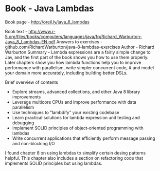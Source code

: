 # Book - Java Lambdas
Book page - http://oreil.ly/java_8_lambdas

Book text - http://www.r-5.org/files/books/computers/languages/java/fp/Richard_Warburton-Java_8_Lambdas-EN.pdf
Answers to exercises - github.com/RichardWarburton/java-8-lambdas-exercises
Author - Richard Warburton
Summary - Lambda expressions are a fairly simple change to Jav, and the first part of the book shows you how to use them properly.
          Later chapters show you how lambda functions help you to improve performance with parallelism, write simpler concurrent code, #           and model your domain more accurately, including building better DSLs.

Brief overview of contents

- Explore streams, advanced collections, and other Java 8 library improvements
- Leverage multicore CPUs and improve performance with data parallelism
- Use techniques to "lambdify" your existing codebase 
- Learn practical solutions for lambda expression unit testing and debugging
- Implement SOLID principles of object-oriented programming with lambdas
- Write concurrent applications that efficiently perform message passing and non-blocking I/O

I found chapter 8 on using lambdas to simplify certain desing patterns helpful.  This chapter also includes a section on refactoring 
code that implements SOLID principles but using lambdas.
